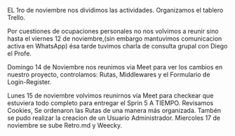 EL 1ro de noviembre nos dividimos las actividades. Organizamos el tablero Trello.

Por cuestiones de ocupaciones personales no nos volvimos a reunir sino hasta el viernes 12 de noviembre,(sin embargo mantuvimos comunicacion activa en WhatsApp) ésa tarde tuvimos charla de consulta grupal con Diego el Profe.

Domingo 14 de Noviembre nos reunimos via Meet para ver los cambios en nuestro proyecto, controlamos: Rutas, Middlewares y el Formulario de Login-Register.

Lunes 15 de noviembre volvimos reunirnos vía Meet para checkear que estuviera todo completo para entregar el Sprin 5 A TIEMPO. Revisamos Cookies, Se ordenaron las Rutas de una manera más organizada.
Tambén se pudo realizar la creacion de un Usuario Administrador.
Miercoles 17 de noviembre se sube Retro.md y Weecky.